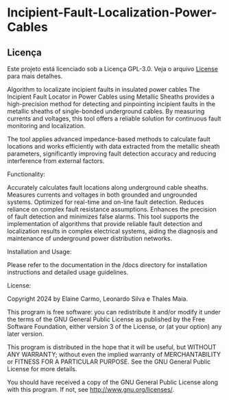 # Incipient-Fault-Localization-Power-Cables
## Licença
Este projeto está licenciado sob a Licença GPL-3.0. Veja o arquivo [License](./LICENSE) para mais detalhes.

Algorithm to localizate incipient faults in insulated power cables
The Incipient Fault Locator in Power Cables using Metallic Sheaths provides a high-precision method for detecting and pinpointing incipient faults in the metallic sheaths of single-bonded underground cables. By measuring currents and voltages, this tool offers a reliable solution for continuous fault monitoring and localization.

The tool applies advanced impedance-based methods to calculate fault locations and works efficiently with data extracted from the metallic sheath parameters, significantly improving fault detection accuracy and reducing interference from external factors.

Functionality:

Accurately calculates fault locations along underground cable sheaths.
Measures currents and voltages in both grounded and ungrounded systems.
Optimized for real-time and on-line fault detection.
Reduces reliance on complex fault resistance assumptions.
Enhances the precision of fault detection and minimizes false alarms.
This tool supports the implementation of algorithms that provide reliable fault detection and localization results in complex electrical systems, aiding the diagnosis and maintenance of underground power distribution networks.

Installation and Usage:

Please refer to the documentation in the /docs directory for installation instructions and detailed usage guidelines.

License:

Copyright 2024 by Elaine Carmo, Leonardo Silva e Thales Maia.

This program is free software: you can redistribute it and/or modify it under the terms of the GNU General Public License as published by the Free Software Foundation, either version 3 of the License, or (at your option) any later version.

This program is distributed in the hope that it will be useful, but WITHOUT ANY WARRANTY; without even the implied warranty of MERCHANTABILITY or FITNESS FOR A PARTICULAR PURPOSE. See the GNU General Public License for more details.

You should have received a copy of the GNU General Public License along with this program. If not, see http://www.gnu.org/licenses/.
